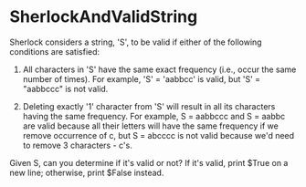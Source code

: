 # SherlockAndValidString
Sherlock considers a string, 'S', to be valid if either of the following conditions are satisfied:

1. All characters in 'S'  have the same exact frequency (i.e., occur the same number of times). For example, 'S' = 'aabbcc'  is valid, but 'S' = "aabbccc" is not valid.

2. Deleting exactly '1'  character from 'S'  will result in all its characters having the same frequency. For example, S = aabbccc  and S = aabbc  are valid because all their letters will have the same frequency if we remove occurrence of c, but S = abcccc  is not valid because we'd need to remove 3 characters - c's.

Given S, can you determine if it's valid or not? If it's valid, print $True on a new line; otherwise, print $False instead.
